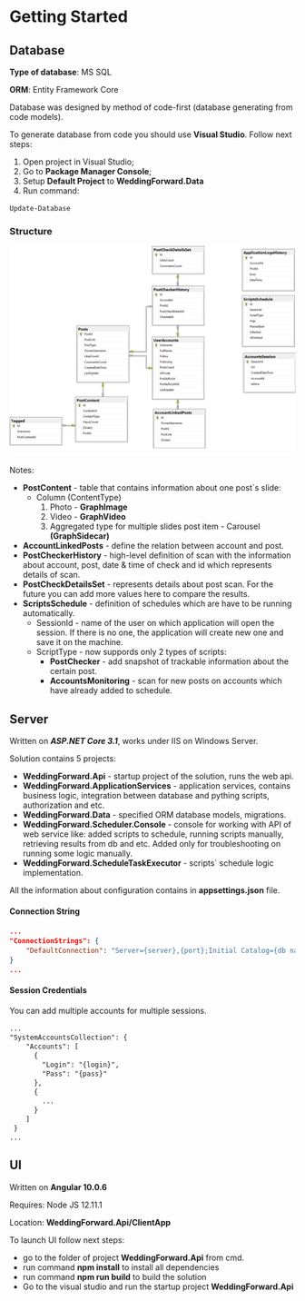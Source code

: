 # Getting Started

## Database

**Type of database**: MS SQL

**ORM**: Entity Framework Core

Database was designed by method of code-first (database generating from code models).

To generate database from code you should use **Visual Studio**. Follow next steps:
1.  Open project in Visual Studio;
2.  Go to **Package Manager Console**;
3.  Setup **Default Project** to **WeddingForward.Data**
4.  Run command:
```
Update-Database
```

### Structure
![Database structure](db-diagram.png)

Notes:
- **PostContent** - table that contains information about one post`s slide:
  - Column (ContentType) 
    1.  Photo - **GraphImage**
    2.  Video - **GraphVideo**
    3.  Aggregated type for multiple slides post item - Carousel **(GraphSidecar)**
- **AccountLinkedPosts** - define the relation between account and post.
- **PostCheckerHistory** - high-level definition of scan with the information about account, post, date & time of check and id which represents details of scan.
- **PostCheckDetailsSet** - represents details about post scan. For the future you can add more values here to compare the results.
- **ScriptsSchedule** - definition of schedules which are have to be running automatically. 
  - SessionId - name of the user on which application will open the session. If there is no one, the application will create new one and save it on the machine.
  - ScriptType - now suppords only 2 types of scripts:
    - **PostChecker** - add snapshot of trackable information about the certain post. 
    - **AccountsMonitoring** - scan for new posts on accounts which have already added to schedule.

##  Server

Written on ***ASP.NET Core 3.1***, works under IIS on Windows Server.

Solution contains 5 projects:
- **WeddingForward.Api** - startup project of the solution, runs the web api.
- **WeddingForward.ApplicationServices** - application services, contains business logic, integration between database and pything scripts, authorization and etc.
- **WeddingForward.Data** - specified ORM database models, migrations.
- **WeddingForward.Scheduler.Console** - console for working with API of web service like: added scripts to schedule, running scripts manually, retrieving results from db and etc. Added only for troubleshooting on running some logic manually.
- **WeddingForward.ScheduleTaskExecutor** - scripts` schedule logic implementation.

All the information about configuration contains in **appsettings.json** file.

#### Connection String

```json
...
"ConnectionStrings": {
    "DefaultConnection": "Server={server},{port};Initial Catalog={db name};Persist Security Info=False;User ID={username};Password={password};MultipleActiveResultSets=False;Encrypt=True;TrustServerCertificate=False;Connection Timeout=30;"
}
...
```

#### Session Credentials

You can add multiple accounts for multiple sessions.

```code
...
"SystemAccountsCollection": {
    "Accounts": [
      {
        "Login": "{login}",
        "Pass": "{pass}"
      },
      {
        ...
      }
    ]
 }
...
```

##  UI

Written on **Angular 10.0.6**

Requires: Node JS 12.11.1

Location: **WeddingForward.Api/ClientApp**

To launch UI follow next steps:
- go to the folder of project **WeddingForward.Api** from cmd.
- run command **npm install** to install all dependencies
- run command **npm run build** to build the solution
- Go to the visual studio and run the startup project **WeddingForward.Api** 
